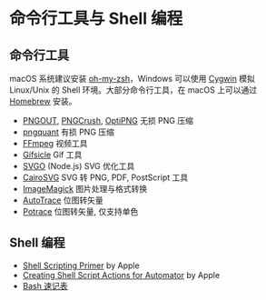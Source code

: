 # 命令行工具与 Shell 编程

## 命令行工具

macOS 系统建议安装 [oh-my-zsh](http://ohmyz.sh/)，Windows 可以使用 [Cygwin](http://www.sourceware.org/cygwin/) 模拟 Linux/Unix 的 Shell 环境。大部分命令行工具，在 macOS 上可以通过 [Homebrew](http://brew.sh/) 安装。

- [PNGOUT](http://advsys.net/ken/utils.htm), [PNGCrush](http://pmt.sourceforge.net/pngcrush/), [OptiPNG](http://optipng.sourceforge.net/) 无损 PNG 压缩
- [pngquant](https://pngquant.org/) 有损 PNG 压缩
- [FFmpeg](http://ffmpeg.org/) 视频工具
- [Gifsicle](http://www.lcdf.org/gifsicle/) Gif 工具
- [SVGO](https://github.com/svg/svgo) (Node.js) SVG 优化工具
- [CairoSVG](http://cairosvg.org/) SVG 转 PNG, PDF, PostScript 工具
- [ImageMagick](http://www.imagemagick.org/) 图片处理与格式转换
- [AutoTrace](http://autotrace.sourceforge.net/) 位图转矢量
- [Potrace](http://potrace.sourceforge.net) 位图转矢量, 仅支持单色

## Shell 编程

- [Shell Scripting Primer](https://developer.apple.com/library/mac/documentation/OpenSource/Conceptual/ShellScripting/shell_scripts/shell_scripts.html) by Apple
- [Creating Shell Script Actions for Automator](https://developer.apple.com/library/content/documentation/AppleApplications/Conceptual/AutomatorConcepts/Articles/ShellScriptActions.html#//apple_ref/doc/uid/TP40002078-BCIBAEAC) by Apple
- [Bash 速记表](https://devhints.io/bash)

